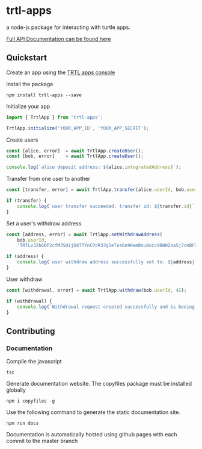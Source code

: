 # trtl-apps
a node-js package for interacting with turtle apps.

[Full API Documentation can be found here](https://zoidbergza.github.io/turtle-apps-node/classes/_trtlapp_.trtlapp.html)

## Quickstart

Create an app using the [TRTL apps console](https://trtlapps.io)

Install the package

`npm install trtl-apps --save`

Initialize your app

```ts
import { TrtlApp } from 'trtl-apps';

TrtlApp.initialize('YOUR_APP_ID', 'YOUR_APP_SECRET');
```

Create users

```ts
const [alice, error]  = await TrtlApp.createUser();
const [bob, error]    = await TrtlApp.createUser();

console.log(`alice deposit address: ${alice.integratedAddress}`);
```

Transfer from one user to another

```ts
const [transfer, error] = await TrtlApp.transfer(alice.userId, bob.userId, 120);

if (transfer) {
    console.log(`user transfer succeeded, transfer id: ${transfer.id}`);
}
```

Set a user's withdraw address

```ts
const [address, error] = await TrtlApp.setWithdrawAddress(
    bob.userId,
    'TRTLv32bGBP2cfM3SdijU4TTYnCPoR33g5eTas6n9HamBvu8ozc9BWHZza5j7cmBFSgh4dmmGRongfoEEzcvuAEF8dLxixsS7he');

if (address) {
    console.log(`user withdraw address successfully set to: ${address}`);
}
```

User withdraw

```ts
const [withdrawal, error] = await TrtlApp.withdraw(bob.userId, 42);

if (withdrawal) {
    console.log(`Withdrawal request created successfully and is beeing processed, paymentId: ${withdrawal.paymentId}`);
}
```

## Contributing

### Documentation

Compile the javascript

`tsc`

Generate documentation website. The copyfiles package must be installed globally

`npm i copyfiles -g`

Use the following command to generate the static documentation site.

`npm run docs`

Documentation is automatically hosted using github pages with each commit to the master branch
